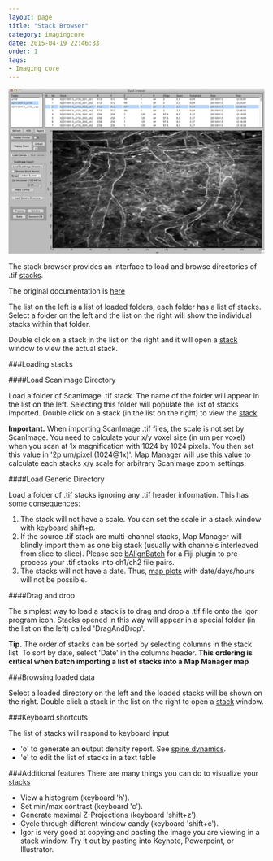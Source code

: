 ```yaml
---
layout: page
title: "Stack Browser"
category: imagingcore
date: 2015-04-19 22:46:33
order: 1
tags:
- Imaging core
---
```


<IMG class="img-float-left" SRC="images/mm3/mm3-stack-browser.png" WIDTH="800">

<div class="print-page-break"></div>

 
The stack browser provides an interface to load and browse directories of .tif [stacks][3].

The original documentation is [here][2]

The list on the left is a list of loaded folders, each folder has a list of stacks. Select a folder on the left and the list on the right will show the individual stacks within that folder.

Double click on a stack in the list on the right and it will open a [stack][3] window to view the actual stack.

###Loading stacks

####Load ScanImage Directory

Load a folder of ScanImage .tif stack. The name of the folder will appear in the list on the left. Selecting this folder will populate the list of stacks imported. Double click on a stack (in the list on the right) to view the [stack][3].

<p class="important"><B>Important.</B> When importing ScanImage .tif files, the scale is not set by ScanImage. You need to calculate your x/y voxel size (in um per voxel) when you scan at 1x magnification with 1024 by 1024 pixels. You then set this value in '2p um/pixel (1024@1x)'. Map Manager will use this value to calculate each stacks x/y scale for arbitrary ScanImage zoom settings.</p>

####Load Generic Directory

Load a folder of .tif stacks ignoring any .tif header information. This has some consequences:

 1. The stack will not have a scale. You can set the scale in a stack window with keyboard shift+p.
 2. If the source .tif stack are multi-channel stacks, Map Manager will blindly import them as one big stack (usually with channels interleaved from slice to slice). Please see [bAlignBatch][5] for a Fiji plugin to pre-process your .tif stacks into ch1/ch2 file pairs.
 3. The stacks will not have a date. Thus, [map plots][4] with date/days/hours will not be possible.

####Drag and drop

The simplest way to load a stack is to drag and drop a .tif file onto the Igor program icon. Stacks opened in this way will appear in a special folder (in the list on the left) called 'DragAndDrop'.

<p class="tip"><B>Tip.</B> The order of stacks can be sorted by selecting columns in the stack list. To sort by date, select 'Date' in the columns header. <b>This ordering is critical when batch importing a list of stacks into a Map Manager map</B></p>

###Browsing loaded data

Select a loaded directory on the left  and the loaded stacks will be shown on the right. Double click a stack in the list on the right to open a [stack][3] window.

###Keyboard shortcuts

The list of stacks will respond to keyboard input

  - 'o' to generate an **o**utput density report. See [spine dynamics][6].
  - 'e' to edit the list of stacks in a text table
  
###Additional features
There are many things you can do to visualize your [stacks][3]

  - View a histogram (keyboard 'h').
  - Set min/max contrast (keyboard 'c').
  - Generate maximal Z-Projections (keyboard 'shift+z').
  - Cycle through different window candy (keyboard 'shift+c').
  - Igor is very good at copying and pasting the image you are viewing in a stack window. Try it out by pasting into Keynote, Powerpoint, or Illustrator.
  


[1]: /mapmanager/stack-browser/
[2]: http://www.robertcudmore.org/maptracker/v2/stack-browser/
[3]: /mapmanager/stack/
[4]: /mapmanager/map-plot/
[5]: https://github.com/cudmore/bob-fiji-plugins
[6]: /mapmanager/spine-dynamics/
